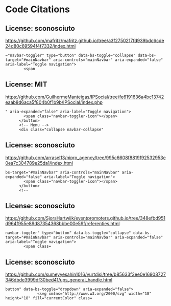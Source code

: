 # Code Citations

## License: sconosciuto
https://github.com/mafritz/mafritz.github.io/tree/a3f2750217fd939bdc6cde24d80c69594f4f7332/index.html

```
="navbar-toggler" type="button" data-bs-toggle="collapse" data-bs-target="#mainNavbar" aria-controls="mainNavbar" aria-expanded="false" aria-label="Toggle navigation">
        <span
```


## License: MIT
https://github.com/GuilhermeManteigas/IPSocial/tree/fe6191636a4bc13742eaab8d6aca5f804b0f1b9b/IPSocial/index.php

```
" aria-expanded="false" aria-label="Toggle navigation">
        <span class="navbar-toggler-icon"></span>
      </button>
      <!-- Menu -->
      <div class="collapse navbar-collapse"
```


## License: sconosciuto
https://github.com/arrasel13/nipro_agency/tree/995c6608f8819f92532953e0ea7c304789e25da1/index.html

```
bs-target="#mainNavbar" aria-controls="mainNavbar" aria-expanded="false" aria-label="Toggle navigation">
        <span class="navbar-toggler-icon"></span>
      </button>
      <!--
```


## License: sconosciuto
https://github.com/SjorsHartwijk/eventpromoters.github.io/tree/348efbd951d964f955e89d87354368bbbe00e59f/referenties.html

```
navbar-toggler" type="button" data-bs-toggle="collapse" data-bs-target="#mainNavbar" aria-controls="mainNavbar" aria-expanded="false" aria-label="Toggle navigation">
        <span class=
```


## License: sconosciuto
https://github.com/sumeyyesahin1016/yurtdisi/tree/b85633f3ee0e16908727346dbde3999df30bed41/ups_general_handle.html

```
button" data-bs-toggle="dropdown" aria-expanded="false">
              <svg xmlns="http://www.w3.org/2000/svg" width="18" height="18" fill="currentColor" class=
```

